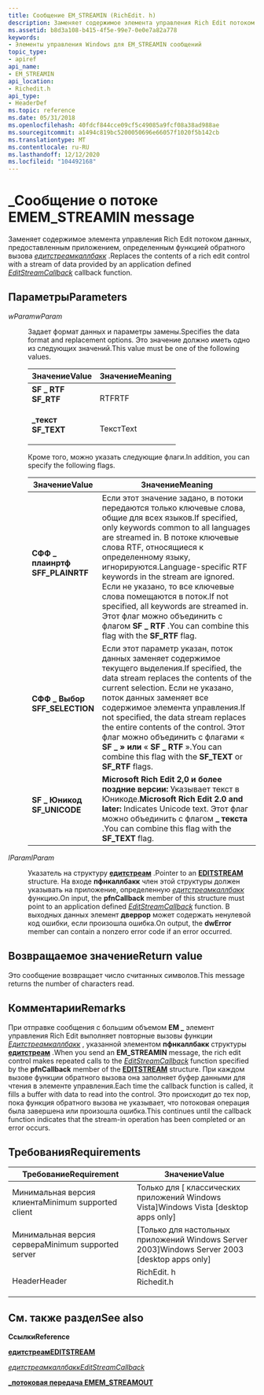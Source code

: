 ```yaml
---
title: Сообщение EM_STREAMIN (RichEdit. h)
description: Заменяет содержимое элемента управления Rich Edit потоком данных, предоставленным приложением, определенным в приложении \ 8211; Функция обратного вызова Едитстреамкаллбакк.
ms.assetid: b8d3a108-b415-4f5e-99e7-0e0e7a82a778
keywords:
- Элементы управления Windows для EM_STREAMIN сообщений
topic_type:
- apiref
api_name:
- EM_STREAMIN
api_location:
- Richedit.h
api_type:
- HeaderDef
ms.topic: reference
ms.date: 05/31/2018
ms.openlocfilehash: 40fdcf844cce09cf5c49085a9fcf08a38ad988ae
ms.sourcegitcommit: a1494c819bc5200050696e66057f1020f5b142cb
ms.translationtype: MT
ms.contentlocale: ru-RU
ms.lasthandoff: 12/12/2020
ms.locfileid: "104492168"
---
```

# <a name="em_streamin-message"></a><span data-ttu-id="fddb9-104">\_Сообщение о потоке EM</span><span class="sxs-lookup"><span data-stu-id="fddb9-104">EM\_STREAMIN message</span></span>

<span data-ttu-id="fddb9-105">Заменяет содержимое элемента управления Rich Edit потоком данных, предоставленным приложением, определенным функцией обратного вызова [*едитстреамкаллбакк*](/windows/desktop/api/Richedit/nc-richedit-editstreamcallback) .</span><span class="sxs-lookup"><span data-stu-id="fddb9-105">Replaces the contents of a rich edit control with a stream of data provided by an application defined [*EditStreamCallback*](/windows/desktop/api/Richedit/nc-richedit-editstreamcallback) callback function.</span></span>

## <a name="parameters"></a><span data-ttu-id="fddb9-106">Параметры</span><span class="sxs-lookup"><span data-stu-id="fddb9-106">Parameters</span></span>

<dl> <dt>

<span data-ttu-id="fddb9-107">*wParam*</span><span class="sxs-lookup"><span data-stu-id="fddb9-107">*wParam*</span></span> 
</dt> <dd>

<span data-ttu-id="fddb9-108">Задает формат данных и параметры замены.</span><span class="sxs-lookup"><span data-stu-id="fddb9-108">Specifies the data format and replacement options.</span></span> <span data-ttu-id="fddb9-109">Это значение должно иметь одно из следующих значений.</span><span class="sxs-lookup"><span data-stu-id="fddb9-109">This value must be one of the following values.</span></span>



| <span data-ttu-id="fddb9-110">Значение</span><span class="sxs-lookup"><span data-stu-id="fddb9-110">Value</span></span>                                                                                                                                       | <span data-ttu-id="fddb9-111">Значение</span><span class="sxs-lookup"><span data-stu-id="fddb9-111">Meaning</span></span>         |
|---------------------------------------------------------------------------------------------------------------------------------------------|-----------------|
| <span id="SF_RTF"></span><span id="sf_rtf"></span><dl> <span data-ttu-id="fddb9-112"><dt>**SF \_ RTF**</dt></span><span class="sxs-lookup"><span data-stu-id="fddb9-112"><dt>**SF\_RTF**</dt></span></span> </dl>    | <span data-ttu-id="fddb9-113">RTF</span><span class="sxs-lookup"><span data-stu-id="fddb9-113">RTF</span></span><br/>  |
| <span id="SF_TEXT"></span><span id="sf_text"></span><dl> <span data-ttu-id="fddb9-114"><dt>**\_текст**</dt></span><span class="sxs-lookup"><span data-stu-id="fddb9-114"><dt>**SF\_TEXT**</dt></span></span> </dl> | <span data-ttu-id="fddb9-115">Текст</span><span class="sxs-lookup"><span data-stu-id="fddb9-115">Text</span></span><br/> |



 

<span data-ttu-id="fddb9-116">Кроме того, можно указать следующие флаги.</span><span class="sxs-lookup"><span data-stu-id="fddb9-116">In addition, you can specify the following flags.</span></span>



| <span data-ttu-id="fddb9-117">Значение</span><span class="sxs-lookup"><span data-stu-id="fddb9-117">Value</span></span>                                                                                                                                                         | <span data-ttu-id="fddb9-118">Значение</span><span class="sxs-lookup"><span data-stu-id="fddb9-118">Meaning</span></span>                                                                                                                                                                                                                                        |
|---------------------------------------------------------------------------------------------------------------------------------------------------------------|------------------------------------------------------------------------------------------------------------------------------------------------------------------------------------------------------------------------------------------------|
| <span id="SFF_PLAINRTF"></span><span id="sff_plainrtf"></span><dl> <span data-ttu-id="fddb9-119"><dt>**СФФ \_ плаинртф**</dt></span><span class="sxs-lookup"><span data-stu-id="fddb9-119"><dt>**SFF\_PLAINRTF**</dt></span></span> </dl>    | <span data-ttu-id="fddb9-120">Если этот значение задано, в потоки передаются только ключевые слова, общие для всех языков.</span><span class="sxs-lookup"><span data-stu-id="fddb9-120">If specified, only keywords common to all languages are streamed in.</span></span> <span data-ttu-id="fddb9-121">В потоке ключевые слова RTF, относящиеся к определенному языку, игнорируются.</span><span class="sxs-lookup"><span data-stu-id="fddb9-121">Language-specific RTF keywords in the stream are ignored.</span></span> <span data-ttu-id="fddb9-122">Если не указано, то все ключевые слова помещаются в поток.</span><span class="sxs-lookup"><span data-stu-id="fddb9-122">If not specified, all keywords are streamed in.</span></span> <span data-ttu-id="fddb9-123">Этот флаг можно объединить с флагом **SF \_ RTF** .</span><span class="sxs-lookup"><span data-stu-id="fddb9-123">You can combine this flag with the **SF\_RTF** flag.</span></span><br/> |
| <span id="SFF_SELECTION"></span><span id="sff_selection"></span><dl> <span data-ttu-id="fddb9-124"><dt>**СФФ \_ Выбор**</dt></span><span class="sxs-lookup"><span data-stu-id="fddb9-124"><dt>**SFF\_SELECTION**</dt></span></span> </dl> | <span data-ttu-id="fddb9-125">Если этот параметр указан, поток данных заменяет содержимое текущего выделения.</span><span class="sxs-lookup"><span data-stu-id="fddb9-125">If specified, the data stream replaces the contents of the current selection.</span></span> <span data-ttu-id="fddb9-126">Если не указано, поток данных заменяет все содержимое элемента управления.</span><span class="sxs-lookup"><span data-stu-id="fddb9-126">If not specified, the data stream replaces the entire contents of the control.</span></span> <span data-ttu-id="fddb9-127">Этот флаг можно объединить с флагами « **SF \_ » или** « **SF \_ RTF** ».</span><span class="sxs-lookup"><span data-stu-id="fddb9-127">You can combine this flag with the **SF\_TEXT** or **SF\_RTF** flags.</span></span><br/>  |
| <span id="SF_UNICODE"></span><span id="sf_unicode"></span><dl> <span data-ttu-id="fddb9-128"><dt>**SF \_ Юникод**</dt></span><span class="sxs-lookup"><span data-stu-id="fddb9-128"><dt>**SF\_UNICODE**</dt></span></span> </dl>          | <span data-ttu-id="fddb9-129">**Microsoft Rich Edit 2,0 и более поздние версии:** Указывает текст в Юникоде.</span><span class="sxs-lookup"><span data-stu-id="fddb9-129">**Microsoft Rich Edit 2.0 and later:** Indicates Unicode text.</span></span> <span data-ttu-id="fddb9-130">Этот флаг можно объединить с флагом **\_ текста** .</span><span class="sxs-lookup"><span data-stu-id="fddb9-130">You can combine this flag with the **SF\_TEXT** flag.</span></span> <br/>                                                                                                               |



 

</dd> <dt>

<span data-ttu-id="fddb9-131">*lParam*</span><span class="sxs-lookup"><span data-stu-id="fddb9-131">*lParam*</span></span> 
</dt> <dd>

<span data-ttu-id="fddb9-132">Указатель на структуру [**едитстреам**](/windows/desktop/api/Richedit/ns-richedit-editstream) .</span><span class="sxs-lookup"><span data-stu-id="fddb9-132">Pointer to an [**EDITSTREAM**](/windows/desktop/api/Richedit/ns-richedit-editstream) structure.</span></span> <span data-ttu-id="fddb9-133">На входе **пфнкаллбакк** член этой структуры должен указывать на приложение, определенную [*едитстреамкаллбакк*](/windows/desktop/api/Richedit/nc-richedit-editstreamcallback) функцию.</span><span class="sxs-lookup"><span data-stu-id="fddb9-133">On input, the **pfnCallback** member of this structure must point to an application defined [*EditStreamCallback*](/windows/desktop/api/Richedit/nc-richedit-editstreamcallback) function.</span></span> <span data-ttu-id="fddb9-134">В выходных данных элемент **дверрор** может содержать ненулевой код ошибки, если произошла ошибка.</span><span class="sxs-lookup"><span data-stu-id="fddb9-134">On output, the **dwError** member can contain a nonzero error code if an error occurred.</span></span>

</dd> </dl>

## <a name="return-value"></a><span data-ttu-id="fddb9-135">Возвращаемое значение</span><span class="sxs-lookup"><span data-stu-id="fddb9-135">Return value</span></span>

<span data-ttu-id="fddb9-136">Это сообщение возвращает число считанных символов.</span><span class="sxs-lookup"><span data-stu-id="fddb9-136">This message returns the number of characters read.</span></span>

## <a name="remarks"></a><span data-ttu-id="fddb9-137">Комментарии</span><span class="sxs-lookup"><span data-stu-id="fddb9-137">Remarks</span></span>

<span data-ttu-id="fddb9-138">При отправке сообщения с большим объемом **EM \_** элемент управления Rich Edit выполняет повторные вызовы функции [*Едитстреамкаллбакк*](/windows/desktop/api/Richedit/nc-richedit-editstreamcallback) , указанной элементом **пфнкаллбакк** структуры [**едитстреам**](/windows/desktop/api/Richedit/ns-richedit-editstream) .</span><span class="sxs-lookup"><span data-stu-id="fddb9-138">When you send an **EM\_STREAMIN** message, the rich edit control makes repeated calls to the [*EditStreamCallback*](/windows/desktop/api/Richedit/nc-richedit-editstreamcallback) function specified by the **pfnCallback** member of the [**EDITSTREAM**](/windows/desktop/api/Richedit/ns-richedit-editstream) structure.</span></span> <span data-ttu-id="fddb9-139">При каждом вызове функции обратного вызова она заполняет буфер данными для чтения в элементе управления.</span><span class="sxs-lookup"><span data-stu-id="fddb9-139">Each time the callback function is called, it fills a buffer with data to read into the control.</span></span> <span data-ttu-id="fddb9-140">Это происходит до тех пор, пока функция обратного вызова не указывает, что потоковая операция была завершена или произошла ошибка.</span><span class="sxs-lookup"><span data-stu-id="fddb9-140">This continues until the callback function indicates that the stream-in operation has been completed or an error occurs.</span></span>

## <a name="requirements"></a><span data-ttu-id="fddb9-141">Требования</span><span class="sxs-lookup"><span data-stu-id="fddb9-141">Requirements</span></span>



| <span data-ttu-id="fddb9-142">Требование</span><span class="sxs-lookup"><span data-stu-id="fddb9-142">Requirement</span></span> | <span data-ttu-id="fddb9-143">Значение</span><span class="sxs-lookup"><span data-stu-id="fddb9-143">Value</span></span> |
|-------------------------------------|---------------------------------------------------------------------------------------|
| <span data-ttu-id="fddb9-144">Минимальная версия клиента</span><span class="sxs-lookup"><span data-stu-id="fddb9-144">Minimum supported client</span></span><br/> | <span data-ttu-id="fddb9-145">Только для \[ классических приложений Windows Vista\]</span><span class="sxs-lookup"><span data-stu-id="fddb9-145">Windows Vista \[desktop apps only\]</span></span><br/>                                        |
| <span data-ttu-id="fddb9-146">Минимальная версия сервера</span><span class="sxs-lookup"><span data-stu-id="fddb9-146">Minimum supported server</span></span><br/> | <span data-ttu-id="fddb9-147">\[Только для настольных приложений Windows Server 2003\]</span><span class="sxs-lookup"><span data-stu-id="fddb9-147">Windows Server 2003 \[desktop apps only\]</span></span><br/>                                  |
| <span data-ttu-id="fddb9-148">Header</span><span class="sxs-lookup"><span data-stu-id="fddb9-148">Header</span></span><br/>                   | <dl> <span data-ttu-id="fddb9-149"><dt>RichEdit. h</dt></span><span class="sxs-lookup"><span data-stu-id="fddb9-149"><dt>Richedit.h</dt></span></span> </dl> |



## <a name="see-also"></a><span data-ttu-id="fddb9-150">См. также раздел</span><span class="sxs-lookup"><span data-stu-id="fddb9-150">See also</span></span>

<dl> <dt>

<span data-ttu-id="fddb9-151">**Ссылки**</span><span class="sxs-lookup"><span data-stu-id="fddb9-151">**Reference**</span></span>
</dt> <dt>

[<span data-ttu-id="fddb9-152">**едитстреам**</span><span class="sxs-lookup"><span data-stu-id="fddb9-152">**EDITSTREAM**</span></span>](/windows/desktop/api/Richedit/ns-richedit-editstream)
</dt> <dt>

[<span data-ttu-id="fddb9-153">*едитстреамкаллбакк*</span><span class="sxs-lookup"><span data-stu-id="fddb9-153">*EditStreamCallback*</span></span>](/windows/desktop/api/Richedit/nc-richedit-editstreamcallback)
</dt> <dt>

[<span data-ttu-id="fddb9-154">**\_потоковая передача EM**</span><span class="sxs-lookup"><span data-stu-id="fddb9-154">**EM\_STREAMOUT**</span></span>](em-streamout.md)
</dt> </dl>

 

 





